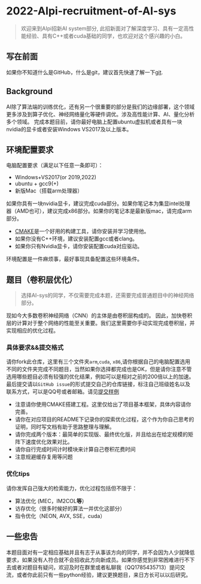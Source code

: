 # 2022-AIpi-recruitment-of-AI-sys
> 欢迎来到AIpi招新AI system部分, 此招新面对了解深度学习、具有一定高性能经验、具有C++或者cuda基础的同学，也欢迎对这个感兴趣的小白。

## 写在前面
如果你不知道什么是GitHub，什么是git，建议首先快速了解一下[git](https://www.liaoxuefeng.com/wiki/896043488029600).

## Background
AI除了算法端的训练优化，还有另一个很重要的部分是我们的边缘部署，这个领域更多涉及到算子优化、神经网络量化等硬件调优。涉及高性能计算、AI、量化分析多个领域。
完成本题目前，请你最好电脑上配置ubuntu虚拟机或者具有一块nvidia的显卡或者安装Windows VS2017及以上版本。

## 环境配置要求
电脑配置要求（满足以下任意一条即可）：
* Windows+VS2017(or 2019,2022)
* ubuntu + gcc9(+)
* 新版Mac（搭载arm处理器）

如果你具有一块nvidia显卡，建议完成cuda部分。如果你笔记本为集显intel处理器（AMD也可），建议完成x86部分。如果你的笔记本是最新版mac，请完成arm部分。

* [CMAKE](https://cmake.org/)是一个好用的构建工具，请你安装并学习使用他。
* 如果你没有C++环境，建议安装配置gcc或者clang。
* 如果你只有Nvidia显卡，请你安装配置cuda对应驱动。

环境配置是一件麻烦事，最好事现具备配置这些环境条件。

## 题目（卷积层优化）

> 选择AI-sys的同学，不仅需要完成本题，还需要完成普通题目中的神经网络部分。

现如今大多数卷积神经网络（CNN）的主体是由卷积层构成的。 因此，加快卷积层的计算对于整个网络的性能至关重要。我们这里需要你手动实现完成卷积层，并实现相应的优化过程。

### 具体要求&&提交格式

请你fork此仓库，这里有三个文件夹`arm`,`cuda`, `x86`,请你根据自己的电脑配置选用不同的文件夹完成不同题目，当然如果你选择都完成也是OK，但是请你注意不管选用哪些题目必须有较强的优化结果，例如可以是相对之前的200倍以上的加速。最后提交请以`GitHub issue`的形式提交自己的仓库链接，标注自己班级姓名以及联系方式，可以是QQ号或者邮箱。请见[提交样例](https://github.com/LRY89757/2022-AIpi-recruitment-of-AI-sys/issues/1)

* 注意请你使用CMAKE搭建工程。这里仅给出了项目基本框架，具体内容请你完善。
* 请你在对应项目的README下记录你的探索优化过程，这个作为你自己思考的证明，同时写文档有助于思路整理与理解。
* 请你完成两个版本：最简单的实现版、最终优化版，并且给出在给定规模的矩阵下速度优化效果对比。
* 请你自行完成时间计时模块来计算自己卷积花费时间
* 注意规避缓存复用等问题

### 优化tips
请你发挥自己强大的检索能力，优化过程包括但不限于：
* 算法优化 (MEC，IM2COL**等**）
* 访存优化（很多时候好的算法一并优化这部分）
* 指令优化（NEON, AVX, SSE，cuda）

## 一些忠告

本题目面对有一定相应基础并且有志于从事该方向的同学，并不会因为人少就降低要求，如果没有人符合就不会招收此方向新成员。如果你感觉到非常困难进行不下去或者对题目有疑问，欢迎及时在群里或者私聊我（QQ1785435713）提问交流，或者你此前只有一些python经验，建议更换题目，来日方长可以以后研究。


